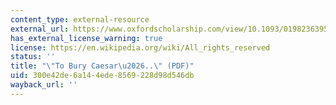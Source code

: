 ```yaml
---
content_type: external-resource
external_url: https://www.oxfordscholarship.com/view/10.1093/0198236395.001.0001/acprof-9780198236399-chapter-15?print=pdf
has_external_license_warning: true
license: https://en.wikipedia.org/wiki/All_rights_reserved
status: ''
title: "\"To Bury Caesar\u2026..\" (PDF)"
uid: 300e42de-6a14-4ede-8569-228d98d546db
wayback_url: ''
---
```

